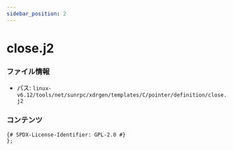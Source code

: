 ```yaml
---
sidebar_position: 2
---
```

# close.j2

### ファイル情報

- パス: `linux-v6.12/tools/net/sunrpc/xdrgen/templates/C/pointer/definition/close.j2`

### コンテンツ

```j2
{# SPDX-License-Identifier: GPL-2.0 #}
};

```
